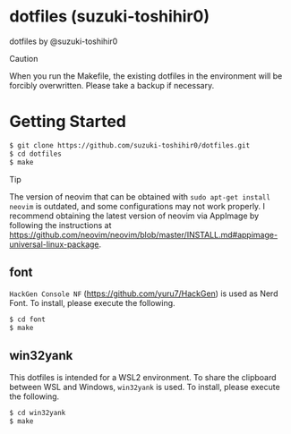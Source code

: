 # dotfiles (suzuki-toshihir0)

dotfiles by @suzuki-toshihir0

> [!CAUTION]
> When you run the Makefile, the existing dotfiles in the environment will be forcibly overwritten. Please take a backup if necessary.

# Getting Started

```sh
$ git clone https://github.com/suzuki-toshihir0/dotfiles.git
$ cd dotfiles
$ make
```

> [!TIP]
> The version of neovim that can be obtained with `sudo apt-get install neovim` is outdated, and some configurations may not work properly. I recommend obtaining the latest version of neovim via AppImage by following the instructions at https://github.com/neovim/neovim/blob/master/INSTALL.md#appimage-universal-linux-package.

## font
`HackGen Console NF` (https://github.com/yuru7/HackGen) is used as Nerd Font. To install, please execute the following.
```sh
$ cd font
$ make
```

## win32yank
This dotfiles is intended for a WSL2 environment. To share the clipboard between WSL and Windows, `win32yank` is used. To install, please execute the following.

```sh
$ cd win32yank
$ make
```
